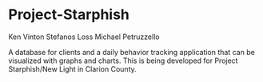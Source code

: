 Project-Starphish
=================
Ken Vinton
Stefanos Loss
Michael Petruzzello

A database for clients and a daily behavior tracking application that can be visualized with graphs and charts. This is being developed for Project Starphish/New Light in Clarion County.
